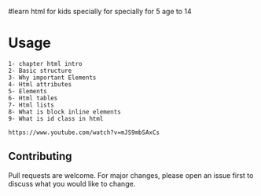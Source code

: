 #learn html for kids specially for specially for 5 age to 14

# Usage
```
1- chapter html intro 
2- Basic structure
3- Why important Elements
4- Html attributes
5- Elements
6- Html tables
7- Html lists
8- What is block inline elements
9- What is id class in html
```

```
https://www.youtube.com/watch?v=mJS9mbSAxCs
```

## Contributing
Pull requests are welcome. For major changes, please open an issue first to discuss what you would like to change.

